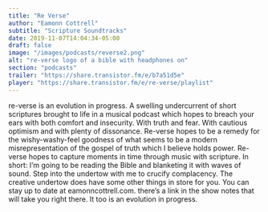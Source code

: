 ```yaml
---
title: "Re Verse"
author: "Eamonn Cottrell"
subtitle: "Scripture Soundtracks"
date: 2019-11-07T14:04:34-05:00
draft: false
image: "/images/podcasts/reverse2.png"
alt: "re-verse logo of a bible with headphones on"
section: "podcasts"
trailer: "https://share.transistor.fm/e/b7a51d5e"
player: "https://share.transistor.fm/e/re-verse/playlist"
---
```


re-verse is an evolution in progress. A swelling undercurrent of short scriptures brought to life in a musical podcast which hopes to breach your ears with both comfort and insecurity. With truth and fear. With cautious optimism and with plenty of dissonance. Re-verse hopes to be a remedy for the wishy-washy-feel goodness of what seems to be a modern misrepresentation of the gospel of truth which I believe holds power. Re-verse hopes to capture moments in time through music with scripture. In short: I’m going to be reading the Bible and blanketing it with waves of sound. Step into the undertow with me to crucify complacency. The creative undertow does have some other things in store for you. You can stay up to date at eamonncottrell.com. there’s a link in the show notes that will take you right there. It too is an evolution in progress.